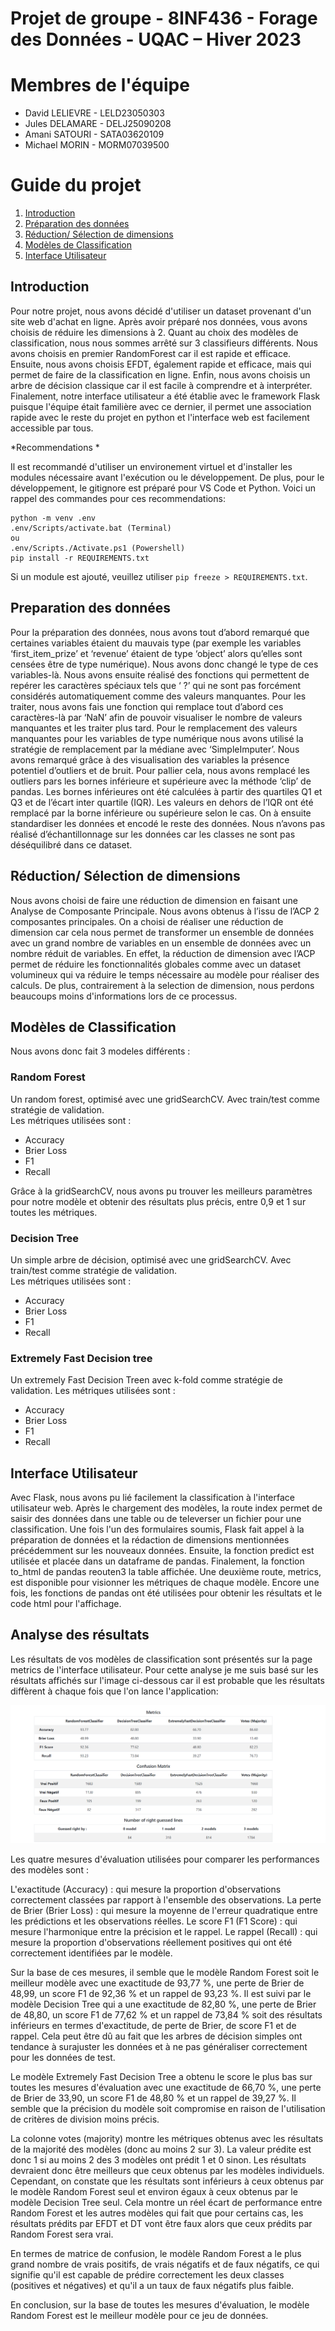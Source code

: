 # Projet de groupe - 8INF436 - Forage des Données - UQAC – Hiver 2023

# Membres de l'équipe
- David LELIEVRE - LELD23050303
- Jules DELAMARE - DELJ25090208
- Amani SATOURI - SATA03620109
- Michael MORIN - MORM07039500

# Guide du projet
1. [Introduction](#réduction-sélection-de-dimensions)
2. [Préparation des données](#préparation-des-données)
3. [Réduction/ Sélection de dimensions](#réduction-sélection-de-dimensions)
4. [Modèles de Classification](#modèles-de-classification)
5. [Interface Utilisateur](#interface-utlisateur)

## Introduction
Pour notre projet, nous avons décidé d'utiliser un dataset provenant d'un site web d'achat en ligne. Après avoir préparé nos données, vous avons choisis de réduire les dimensions à 2. Quant au choix des modèles de classification, nous nous sommes arrêté sur 3 classifieurs différents. Nous avons choisis en premier RandomForest car il est rapide et efficace. Ensuite, nous avons choisis EFDT, également rapide et efficace, mais qui permet de faire de la classification en ligne. Enfin, nous avons choisis un arbre de décision classique car il est facile à comprendre et à interpréter. Finalement, notre interface utilisateur a été établie avec le framework Flask puisque l'équipe était familière avec ce dernier, il permet une association rapide avec le reste du projet en python et l'interface web est facilement accessible par tous.

*Recommendations *

Il est recommandé d'utiliser un environement virtuel et d'installer les modules nécessaire avant l'exécution ou le développement. De plus, pour le développement, le gitignore est préparé pour VS Code et Python. Voici un rappel des commandes pour ces recommendations:
```
python -m venv .env
.env/Scripts/activate.bat (Terminal)
ou
.env/Scripts./Activate.ps1 (Powershell)
pip install -r REQUIREMENTS.txt
```
Si un module est ajouté, veuillez utiliser `pip freeze > REQUIREMENTS.txt`.

## Preparation des données
Pour la préparation des données, nous avons tout d’abord remarqué que certaines variables étaient du mauvais type (par exemple les variables ‘first_item_prize’ et ‘revenue’ étaient de type ‘object’ alors qu’elles sont censées être de type numérique). Nous avons donc changé le type de ces variables-là. Nous avons ensuite réalisé des fonctions qui permettent de repérer les caractères spéciaux tels que ‘ ?’ qui ne sont pas forcément considérés automatiquement comme des valeurs manquantes. Pour les traiter, nous avons fais une fonction qui remplace tout d’abord ces caractères-là par ‘NaN’ afin de pouvoir visualiser le nombre de valeurs manquantes et les traiter plus tard. Pour le remplacement des valeurs manquantes pour les variables de type numérique nous avons utilisé la stratégie de remplacement par la médiane avec ‘SimpleImputer’. Nous avons remarqué grâce à des visualisation des variables la présence potentiel d’outliers et de bruit. Pour pallier cela, nous avons remplacé les outliers pars les bornes inférieure et supérieure avec la méthode ‘clip’ de pandas. Les bornes inférieures ont été calculées à partir des quartiles Q1 et Q3 et de l’écart inter quartile (IQR). Les valeurs en dehors de l’IQR ont été remplacé par la borne inférieure ou supérieure selon le cas. On à ensuite standardiser les données et encodé le reste des données. Nous n’avons pas réalisé d’échantillonnage sur les données car les classes ne sont pas déséquilibré dans ce dataset.

## Réduction/ Sélection de dimensions
Nous avons choisi de faire une réduction de dimension en faisant une Analyse de Composante Principale. Nous avons obtenus à l’issu de l’ACP 2 composantes principales.
On a choisi de réaliser une réduction de dimension car cela nous permet de transformer un ensemble de données avec un grand nombre de variables en un ensemble de données avec un nombre réduit de variables. En effet, la réduction de dimension avec l’ACP permet de réduire les fonctionnalités globales comme avec un dataset volumineux qui va réduire le temps nécessaire au modèle pour réaliser des calculs. De plus, contrairement à la selection de dimension, nous perdons beaucoups moins d'informations lors de ce processus.

## Modèles de Classification

Nous avons donc fait 3 modeles différents :

### Random Forest

Un random forest, optimisé avec une gridSearchCV. Avec train/test comme stratégie de validation. <br>
Les métriques utilisées sont :
- Accuracy
- Brier Loss
- F1
- Recall

Grâce à la gridSearchCV, nous avons pu trouver les meilleurs paramètres pour notre modèle et obtenir des résultats plus précis, entre 0,9 et 1 sur toutes les métriques.

### Decision Tree

Un simple arbre de décision, optimisé avec une gridSearchCV. Avec train/test comme stratégie de validation. <br>
Les métriques utilisées sont :
- Accuracy
- Brier Loss
- F1
- Recall

### Extremely Fast Decision tree

Un extremely Fast Decision Treen avec k-fold comme stratégie de validation.
Les métriques utilisées sont :
- Accuracy
- Brier Loss
- F1
- Recall

## Interface Utilisateur
Avec Flask, nous avons pu lié facilement la classification à l'interface utilisateur web. Après le chargement des modèles, la route index permet de saisir des données dans une table ou de televerser un fichier pour une classification. Une fois l'un des formulaires soumis, Flask fait appel à la préparation de données et la rédaction de dimensions mentionnées précédemment sur les nouveaux données. Ensuite, la fonction predict est utilisée et placée dans un dataframe de pandas. Finalement,  la fonction to_html de pandas reouten3 la table affichée. 
Une deuxième route, metrics, est disponible pour visionner les métriques de chaque modèle. Encore une fois, les fonctions de pandas ont été utilisées pour obtenir les résultats et le code html pour l'affichage. 

## Analyse des résultats

Les résultats de vos modèles de classification sont présentés sur la page metrics de l'interface utilisateur.
Pour cette analyse je me suis basé sur les résultats affichés sur l'image ci-dessous car il est probable que les résultats diffèrent à chaque fois que l'on lance l'application: 

![image](result.png)

Les quatre mesures d'évaluation utilisées pour comparer les performances des modèles sont :

L'exactitude (Accuracy) : qui mesure la proportion d'observations correctement classées par rapport à l'ensemble des observations.
La perte de Brier (Brier Loss) : qui mesure la moyenne de l'erreur quadratique entre les prédictions et les observations réelles.
Le score F1 (F1 Score) : qui mesure l'harmonique entre la précision et le rappel.
Le rappel (Recall) : qui mesure la proportion d'observations réellement positives qui ont été correctement identifiées par le modèle.

Sur la base de ces mesures, il semble que le modèle Random Forest soit le meilleur modèle avec une exactitude de 93,77 %, une perte de Brier de 48,99, un score F1 de 92,36 % et un rappel de 93,23 %. Il est suivi par le modèle Decision Tree qui a une exactitude de 82,80 %, une perte de Brier de 48,80, un score F1 de 77,62 % et un rappel de 73,84 % soit des résultats inférieurs en termes d'exactitude, de perte de Brier, de score F1 et de rappel. Cela peut être dû au fait que les arbres de décision simples ont tendance à surajuster les données et à ne pas généraliser correctement pour les données de test.

Le modèle Extremely Fast Decision Tree a obtenu le score le plus bas sur toutes les mesures d'évaluation avec une exactitude de 66,70 %, une perte de Brier de 33,90, un score F1 de 48,80 % et un rappel de 39,27 %. Il semble que la précision du modèle soit compromise en raison de l'utilisation de critères de division moins précis.

La colonne votes (majority) montre les métriques obtenus avec les résultats de la majorité des modèles (donc au moins 2 sur 3). La valeur prédite est donc 1 si au moins 2 des 3 modèles ont prédit 1 et 0 sinon. Les résultats devraient donc être meilleurs que ceux obtenus par les modèles individuels. Cependant, on constate que les résultats sont inférieurs à ceux obtenus par le modèle Random Forest seul et environ égaux à ceux obtenus par le modèle Decision Tree seul. Cela montre un réel écart de performance entre Random Forest et les autres modèles qui fait que pour certains cas, les résultats prédits par EFDT et DT vont être faux alors que ceux prédits par Random Forest sera vrai.

En termes de matrice de confusion, le modèle Random Forest a le plus grand nombre de vrais positifs, de vrais négatifs et de faux négatifs, ce qui signifie qu'il est capable de prédire correctement les deux classes (positives et négatives) et qu'il a un taux de faux négatifs plus faible.

En conclusion, sur la base de toutes les mesures d'évaluation, le modèle Random Forest est le meilleur modèle pour ce jeu de données.
